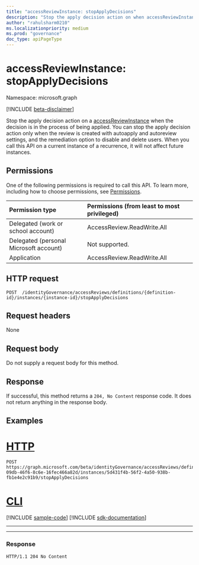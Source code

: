 ```yaml
---
title: "accessReviewInstance: stopApplyDecisions"
description: "Stop the apply decision action on when accessReviewInstance when the decision is in the process of being applied."
author: "rahulsharm0210"
ms.localizationpriority: medium
ms.prod: "governance"
doc_type: apiPageType
---
```


# accessReviewInstance: stopApplyDecisions
Namespace: microsoft.graph

[!INCLUDE [beta-disclaimer](../../includes/beta-disclaimer.md)]

Stop the apply decision action on a [accessReviewInstance](../resources/accessreviewinstance.md) when the decision is in the process of being applied. 
You can stop the apply decision action only when the review is created with autoapply and autoreview settings, and the remediation option to disable and delete users. When you call this API on a current instance of a recurrence, it will not affect future instances. 

## Permissions
One of the following permissions is required to call this API. To learn more, including how to choose permissions, see [Permissions](/graph/permissions-reference).

|Permission type|Permissions (from least to most privileged)|
|:---|:---|
|Delegated (work or school account)	   | AccessReview.ReadWrite.All |
|Delegated (personal Microsoft account)| Not supported.				|
|Application						   | AccessReview.ReadWrite.All |

## HTTP request

<!-- { "blockType": "ignored" } -->

```http
POST  /identityGovernance/accessReviews/definitions/{definition-id}/instances/{instance-id}/stopApplyDecisions
```

## Request headers
None

## Request body
Do not supply a request body for this method.

## Response

If successful, this method returns a `204, No Content` response code. It does not return anything in the response body.

## Examples

# [HTTP](#tab/http)
<!-- {
  "blockType": "request",
  "name": "stop_applyDecisions"
}
-->
``` http
POST  https://graph.microsoft.com/beta/identityGovernance/accessReviews/definitions/2b83cc42-09db-46f6-8c6e-16fec466a82d/instances/5d431f4b-56f2-4a50-938b-fb1e4e2c91b9/stopApplyDecisions
```

# [CLI](#tab/cli)
[!INCLUDE [sample-code](../includes/snippets/cli/stop-applydecisions-cli-snippets.md)]
[!INCLUDE [sdk-documentation](../includes/snippets/snippets-sdk-documentation-link.md)]

---

---

### Response
<!-- {
  "blockType": "response",
  "truncated": false
} -->
```http
HTTP/1.1 204 No Content
```

<!--
{
  "type": "#page.annotation",
  "description": "Stop accessReviewInstance",
  "keywords": "",
  "section": "documentation",
  "tocPath": "",
  "suppressions": [
  ]
}
-->
